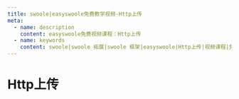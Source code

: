 ```yaml
---
title: swoole|easyswoole免费教学视频-Http上传
meta:
  - name: description
    content: easyswoole免费视频课程：Http上传
  - name: keywords
    content: swoole|swoole 拓展|swoole 框架|easyswoole|Http上传|视频课程|免费教程
---
```

# Http上传
<script type="text/javascript" src="/Js/Ckplayer/ckplayer.js"></script>
<div class="video" style="width: 50rem;height: 30rem;"></div>
<script type="text/javascript">
    var videoObject = {
    		container: '.video',
    		variable: 'player',
    		video:'http://video-oss.easyswoole.com/%E5%85%A5%E9%97%A8%E6%95%99%E7%A8%8B1/fileupload.mp4'
    	};
    var player=new ckplayer(videoObject);
</script>

